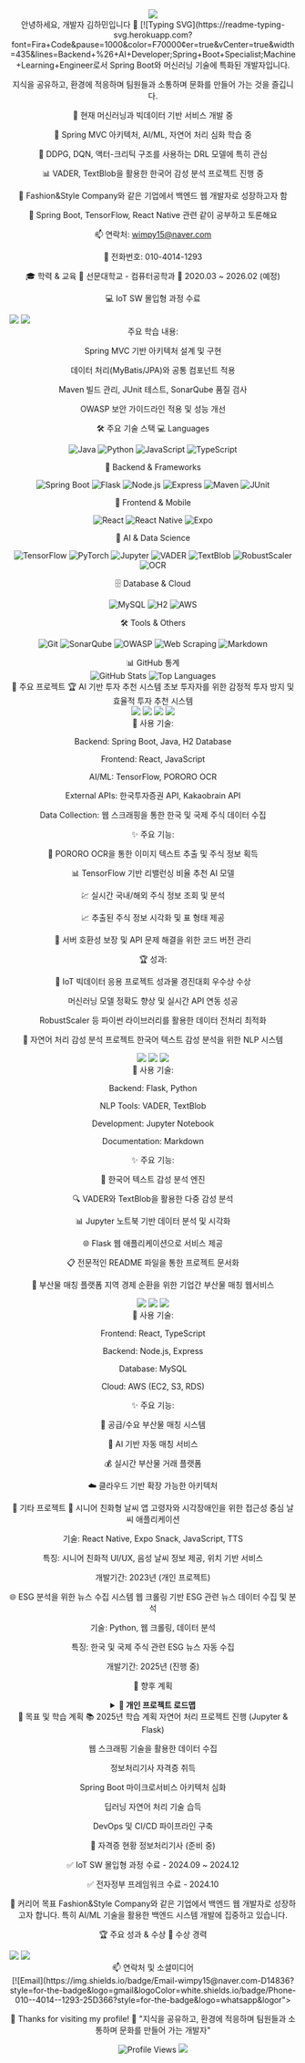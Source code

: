 <div align="center"> <img src="https://capsule-render.vercel.app/api?type=waving&color=auto&height=200&section=header&text=HaMin&fontSize=90" /> </div> <div align="center">
안녕하세요, 개발자 김하민입니다 👋
[![Typing SVG](https://readme-typing-svg.herokuapp.com?font=Fira+Code&pause=1000&color=F70000&center=true&vCenter=true&width=435&lines=Backend+%26+AI+Developer;Spring+Boot+Specialist;Machine+Learning+Engineer로서 Spring Boot와 머신러닝 기술에 특화된 개발자입니다.

지식을 공유하고, 환경에 적응하며 팀원들과 소통하며 문화를 만들어 가는 것을 즐깁니다.

🔭 현재 머신러닝과 빅데이터 기반 서비스 개발 중

🌱 Spring MVC 아키텍처, AI/ML, 자연어 처리 심화 학습 중

🤖 DDPG, DQN, 액터-크리틱 구조를 사용하는 DRL 모델에 특히 관심

📊 VADER, TextBlob을 활용한 한국어 감성 분석 프로젝트 진행 중

💼 Fashion&Style Company와 같은 기업에서 백엔드 웹 개발자로 성장하고자 함

💬 Spring Boot, TensorFlow, React Native 관련 같이 공부하고 토론해요

📫 연락처: wimpy15@naver.com

📱 전화번호: 010-4014-1293

🎓 학력 & 교육
🏫 선문대학교 - 컴퓨터공학과
📅 2020.03 ~ 2026.02 (예정)

💻 IoT SW 몰입형 과정 수료
<div align="left"> <img src="https://img.shields.io/badge/Status-수료-brightgreen?style=for-the-badge"/> <img src="https://img.shields.io/badge/Period-2024.09~2024.12-blue?style=for-the-badge"/> </div>
주요 학습 내용:

Spring MVC 기반 아키텍처 설계 및 구현

데이터 처리(MyBatis/JPA)와 공통 컴포넌트 적용

Maven 빌드 관리, JUnit 테스트, SonarQube 품질 검사

OWASP 보안 가이드라인 적용 및 성능 개선

🛠 주요 기술 스택
💻 Languages
<p> <img alt="Java" src="https://img.shields.io/badge/Java-ED8B00?style=for-the-badge&logo=java&logoColor=white"/> <img alt="Python" src="https://img.shields.io/badge/Python-3776AB?style=for-the-badge&logo=python&logoColor=white"/> <img alt="JavaScript" src="https://img.shields.io/badge/JavaScript-F7DF1E.svg?&style=for-the-badge&logo=JavaScript&logoColor=black"/> <img alt="TypeScript" src="https://img.shields.io/badge/TypeScript-3178C6.svg?&style=for-the-badge&logo=TypeScript&logoColor=white"/> </p>
🔧 Backend & Frameworks
<p> <img alt="Spring Boot" src="https://img.shields.io/badge/Spring_Boot-6DB33F?style=for-the-badge&logo=spring-boot&logoColor=white"/> <img alt="Flask" src="https://img.shields.io/badge/Flask-000000?style=for-the-badge&logo=flask&logoColor=white"/> <img alt="Node.js" src="https://img.shields.io/badge/Node.js-43853D?style=for-the-badge&logo=node.js&logoColor=white"/> <img alt="Express" src="https://img.shields.io/badge/Express.js-404D59?style=for-the-badge"/> <img alt="Maven" src="https://img.shields.io/badge/Apache%20Maven-C71A36?style=for-the-badge&logo=Apache%20Maven&logoColor=white"/> <img alt="JUnit" src="https://img.shields.io/badge/JUnit5-25A162?style=for-the-badge&logo=junit5&logoColor=white"/> </p>
📱 Frontend & Mobile
<p> <img alt="React" src="https://img.shields.io/badge/React-61DAFB.svg?&style=for-the-badge&logo=React&logoColor=black"/> <img alt="React Native" src="https://img.shields.io/badge/React_Native-20232A?style=for-the-badge&logo=react&logoColor=61DAFB"/> <img alt="Expo" src="https://img.shields.io/badge/Expo-000020?style=for-the-badge&logo=expo&logoColor=white"/> </p>
🤖 AI & Data Science
<p> <img alt="TensorFlow" src="https://img.shields.io/badge/TensorFlow-FF6F00?style=for-the-badge&logo=tensorflow&logoColor=white"/> <img alt="PyTorch" src="https://img.shields.io/badge/PyTorch-EE4C2C?style=for-the-badge&logo=pytorch&logoColor=white"/> <img alt="Jupyter" src="https://img.shields.io/badge/Jupyter-F37626.svg?&style=for-the-badge&logo=Jupyter&logoColor=white"/> <img alt="VADER" src="https://img.shields.io/badge/VADER-4285F4?style=for-the-badge"/> <img alt="TextBlob" src="https://img.shields.io/badge/TextBlob-FF6F00?style=for-the-badge"/> <img alt="RobustScaler" src="https://img.shields.io/badge/RobustScaler-3776AB?style=for-the-badge"/> <img alt="OCR" src="https://img.shields.io/badge/PORORO_OCR-4285F4?style=for-the-badge"/> </p>
🗄️ Database & Cloud
<p> <img alt="MySQL" src="https://img.shields.io/badge/MySQL-4479A1?style=for-the-badge&logo=mysql&logoColor=white"/> <img alt="H2" src="https://img.shields.io/badge/H2-1021FF?style=for-the-badge&logo=h2&logoColor=white"/> <img alt="AWS" src="https://img.shields.io/badge/AWS-232F3E?style=for-the-badge&logo=amazon-aws&logoColor=white"/> </p>
🛠 Tools & Others
<p> <img alt="Git" src="https://img.shields.io/badge/git-%23F05033.svg?style=for-the-badge&logo=git&logoColor=white"/> <img alt="SonarQube" src="https://img.shields.io/badge/SonarQube-4E9BCD?style=for-the-badge&logo=sonarqube&logoColor=white"/> <img alt="OWASP" src="https://img.shields.io/badge/OWASP-000000?style=for-the-badge&logo=owasp&logoColor=white"/> <img alt="Web Scraping" src="https://img.shields.io/badge/Web_Scraping-FF6B6B?style=for-the-badge"/> <img alt="Markdown" src="https://img.shields.io/badge/Markdown-000000?style=for-the-badge&logo=markdown&logoColor=white"/> </p>
📊 GitHub 통계
<div align="center"> <img src="https://github-readme-stats.vercel.app/api?username=akadiawar&show_icons=true&theme=radical" alt="GitHub Stats" /> <img src="https://github-readme-stats.vercel.app/api/top-langs/?username=akadiawar&layout=compact&theme=radical" alt="Top Languages" /> </div>
🚀 주요 프로젝트
🏆 AI 기반 투자 추천 시스템
초보 투자자를 위한 감정적 투자 방지 및 효율적 투자 추천 시스템

<div align="center"> <img src="https://img.shields.io/badge/Status-완료-brightgreen?style=for-the-badge"/> <img src="https://img.shields.io/badge/Year-2024-blue?style=for-the-badge"/> <img src="https://img.shields.io/badge/Role-ML%20개발%20%26%20API%20연동-orange?style=for-the-badge"/> <img src="https://img.shields.io/badge/🏆%20우수상%20수상-gold?style=for-the-badge"/> </div>
🔧 사용 기술:

Backend: Spring Boot, Java, H2 Database

Frontend: React, JavaScript

AI/ML: TensorFlow, PORORO OCR

External APIs: 한국투자증권 API, Kakaobrain API

Data Collection: 웹 스크래핑을 통한 한국 및 국제 주식 데이터 수집

✨ 주요 기능:

🤖 PORORO OCR을 통한 이미지 텍스트 추출 및 주식 정보 획득

📊 TensorFlow 기반 리밸런싱 비율 추천 AI 모델

💹 실시간 국내/해외 주식 정보 조회 및 분석

📈 추출된 주식 정보 시각화 및 표 형태 제공

🔧 서버 호환성 보장 및 API 문제 해결을 위한 코드 버전 관리

🏆 성과:

🥈 IoT 빅데이터 응용 프로젝트 성과물 경진대회 우수상 수상

머신러닝 모델 정확도 향상 및 실시간 API 연동 성공

RobustScaler 등 파이썬 라이브러리를 활용한 데이터 전처리 최적화

🧠 자연어 처리 감성 분석 프로젝트
한국어 텍스트 감성 분석을 위한 NLP 시스템

<div align="center"> <img src="https://img.shields.io/badge/Status-진행중-yellow?style=for-the-badge"/> <img src="https://img.shields.io/badge/Year-2025-blue?style=for-the-badge"/> <img src="https://img.shields.io/badge/Role-NLP%20개발자-orange?style=for-the-badge"/> </div>
🔧 사용 기술:

Backend: Flask, Python

NLP Tools: VADER, TextBlob

Development: Jupyter Notebook

Documentation: Markdown

✨ 주요 기능:

📝 한국어 텍스트 감성 분석 엔진

🔍 VADER와 TextBlob을 활용한 다중 감성 분석

📊 Jupyter 노트북 기반 데이터 분석 및 시각화

🌐 Flask 웹 애플리케이션으로 서비스 제공

📋 전문적인 README 파일을 통한 프로젝트 문서화

🌱 부산물 매칭 플랫폼
지역 경제 순환을 위한 기업간 부산물 매칭 웹서비스

<div align="center"> <img src="https://img.shields.io/badge/Status-완료-brightgreen?style=for-the-badge"/> <img src="https://img.shields.io/badge/Year-2024-blue?style=for-the-badge"/> <img src="https://img.shields.io/badge/Role-DB%20설계%20%26%20AI%20매칭-orange?style=for-the-badge"/> </div>
🔧 사용 기술:

Frontend: React, TypeScript

Backend: Node.js, Express

Database: MySQL

Cloud: AWS (EC2, S3, RDS)

✨ 주요 기능:

🔄 공급/수요 부산물 매칭 시스템

🤖 AI 기반 자동 매칭 서비스

💰 실시간 부산물 거래 플랫폼

☁️ 클라우드 기반 확장 가능한 아키텍처

💼 기타 프로젝트
📱 시니어 친화형 날씨 앱
고령자와 시각장애인을 위한 접근성 중심 날씨 애플리케이션

기술: React Native, Expo Snack, JavaScript, TTS

특징: 시니어 친화적 UI/UX, 음성 날씨 정보 제공, 위치 기반 서비스

개발기간: 2023년 (개인 프로젝트)

🌐 ESG 분석을 위한 뉴스 수집 시스템
웹 크롤링 기반 ESG 관련 뉴스 데이터 수집 및 분석

기술: Python, 웹 크롤링, 데이터 분석

특징: 한국 및 국제 주식 관련 ESG 뉴스 자동 수집

개발기간: 2025년 (진행 중)

🌟 향후 계획
<details> <summary><b>📱 개인 프로젝트 로드맵</b></summary>
🔮 계획 중인 프로젝트:

ESG 분석 플랫폼: 웹 크롤링 + NLP 기술 융합

주식 데이터 분석 대시보드: 실시간 데이터 시각화

🎯 현재 집중 목표:

정보처리기사 자격증 취득 우선

자연어 처리 프로젝트 완성

Spring Boot 및 Flask 기술 역량 심화

</details>
🎯 목표 및 학습 계획
📚 2025년 학습 계획
 자연어 처리 프로젝트 진행 (Jupyter & Flask)

 웹 스크래핑 기술을 활용한 데이터 수집

 정보처리기사 자격증 취득

 Spring Boot 마이크로서비스 아키텍처 심화

 딥러닝 자연어 처리 기술 습득

 DevOps 및 CI/CD 파이프라인 구축

🏅 자격증 현황
 정보처리기사 (준비 중)

✅ IoT SW 몰입형 과정 수료 - 2024.09 ~ 2024.12

✅ 전자정부 프레임워크 수료 - 2024.10

💼 커리어 목표
Fashion&Style Company와 같은 기업에서 백엔드 웹 개발자로 성장하고자 합니다. 특히 AI/ML 기술을 활용한 백엔드 시스템 개발에 집중하고 있습니다.

🏆 주요 성과 & 수상
🎯 수상 경력
<div align="left"> <img src="https://img.shields.io/badge/🥈%20IoT%20빅데이터%20성과물%20경진대회%20우수상-2024-gold?style=for-the-badge"/> <img src="https://img.shields.io/badge/🥉%20Huawei%20ICT%20Competition%202023--2024%20Network%20Track%203rd-2023-bronze?style=for-the-badge"/> </div>
📫 연락처 및 소셜미디어
<div align="center">
[![Email](https://img.shields.io/badge/Email-wimpy15@naver.com-D14836?style=for-the-badge&logo=gmail&logoColor=white.shields.io/badge/Phone-010--4014--1293-25D366?style=for-the-badge&logo=whatsapp&logor">

🌟 Thanks for visiting my profile! 🌟
"지식을 공유하고, 환경에 적응하며 팀원들과 소통하며 문화를 만들어 가는 개발자"

<img src="https://komarev.com/ghpvc/?username=akadiawar&style=for-the-badge&color=blueviolet" alt="Profile Views" /> <img src="https://capsule-render.vercel.app/api?type=waving&color=auto&height=100&section=footer" /> </div>
